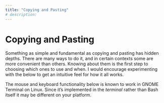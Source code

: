 ```yaml
---
title: "Copying and Pasting"
# description:
---
```


# Copying and Pasting

Something as simple and fundamental as copying and pasting has hidden depths. There are many ways to do it, and in certain contexts some are more convenient than others. Knowing about them is the first step to choosing which ones to use and when. I would encourage experimenting with the below to get an intuitive feel for how it all works.

The mouse and keyboard functionality below is known to work in GNOME Terminal on Linux. Since it’s implemented in the *terminal* rather than Bash itself it may be different on your platform.
